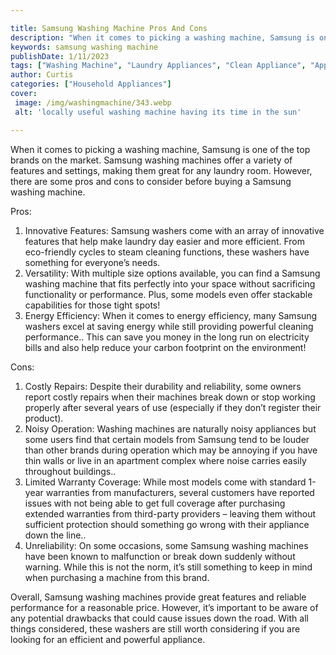 ```yaml
---

title: Samsung Washing Machine Pros And Cons
description: "When it comes to picking a washing machine, Samsung is one of the top brands on the market. Samsung washing machines offer a varie...swipe up to find out"
keywords: samsung washing machine
publishDate: 1/11/2023
tags: ["Washing Machine", "Laundry Appliances", "Clean Appliance", "Appliance Brand"]
author: Curtis
categories: ["Household Appliances"]
cover: 
 image: /img/washingmachine/343.webp
 alt: 'locally useful washing machine having its time in the sun'

---
```


When it comes to picking a washing machine, Samsung is one of the top brands on the market. Samsung washing machines offer a variety of features and settings, making them great for any laundry room. However, there are some pros and cons to consider before buying a Samsung washing machine. 

Pros: 
1. Innovative Features: Samsung washers come with an array of innovative features that help make laundry day easier and more efficient. From eco-friendly cycles to steam cleaning functions, these washers have something for everyone’s needs. 
2. Versatility: With multiple size options available, you can find a Samsung washing machine that fits perfectly into your space without sacrificing functionality or performance. Plus, some models even offer stackable capabilities for those tight spots! 
3. Energy Efficiency: When it comes to energy efficiency, many Samsung washers excel at saving energy while still providing powerful cleaning performance.. This can save you money in the long run on electricity bills and also help reduce your carbon footprint on the environment! 

Cons: 
1. Costly Repairs: Despite their durability and reliability, some owners report costly repairs when their machines break down or stop working properly after several years of use (especially if they don’t register their product). 
2. Noisy Operation: Washing machines are naturally noisy appliances but some users find that certain models from Samsung tend to be louder than other brands during operation which may be annoying if you have thin walls or live in an apartment complex where noise carries easily throughout buildings.. 
3. Limited Warranty Coverage: While most models come with standard 1-year warranties from manufacturers, several customers have reported issues with not being able to get full coverage after purchasing extended warranties from third-party providers – leaving them without sufficient protection should something go wrong with their appliance down the line.. 
4. Unreliability: On some occasions, some Samsung washing machines have been known to malfunction or break down suddenly without warning. While this is not the norm, it’s still something to keep in mind when purchasing a machine from this brand. 

Overall, Samsung washing machines provide great features and reliable performance for a reasonable price. However, it’s important to be aware of any potential drawbacks that could cause issues down the road. With all things considered, these washers are still worth considering if you are looking for an efficient and powerful appliance.
